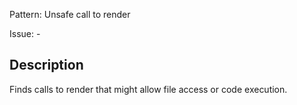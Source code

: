Pattern: Unsafe call to render

Issue: -

## Description

Finds calls to render that might allow file access or code execution.